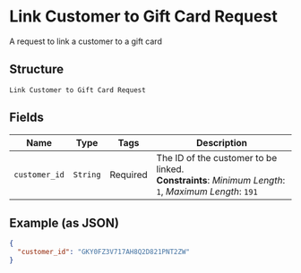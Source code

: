 
# Link Customer to Gift Card Request

A request to link a customer to a gift card

## Structure

`Link Customer to Gift Card Request`

## Fields

| Name | Type | Tags | Description |
|  --- | --- | --- | --- |
| `customer_id` | `String` | Required | The ID of the customer to be linked.<br>**Constraints**: *Minimum Length*: `1`, *Maximum Length*: `191` |

## Example (as JSON)

```json
{
  "customer_id": "GKY0FZ3V717AH8Q2D821PNT2ZW"
}
```

